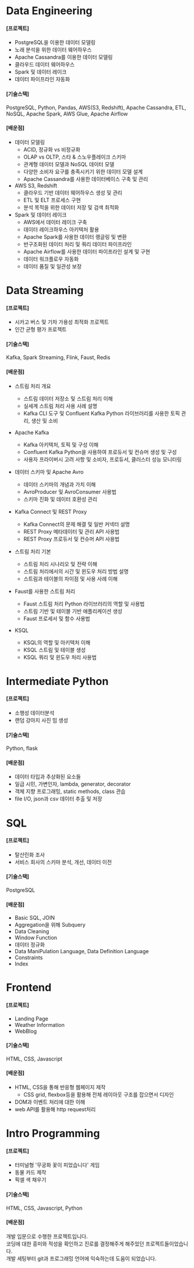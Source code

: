 # Data Engineering

#### [프로젝트]
- PostgreSQL을 이용한 데이터 모델링
- 노래 분석을 위한 데이터 웨어하우스
- Apache Cassandra를 이용한 데이터 모델링
- 클라우드 데이터 웨어하우스
- Spark 및 데이터 레이크
- 데이터 파이프라인 자동화

#### [기술스택]

PostgreSQL, Python, Pandas, AWS(S3, Redshift), Apache Cassandra, ETL, NoSQL, Apache Spark, AWS Glue, Apache Airflow

#### [배운점]

- 데이터 모델링
  - ACID, 정규화 vs 비정규화
  - OLAP vs OLTP, 스타 & 스노우플레이크 스키마
  - 관계형 데이터 모델과 NoSQL 데이터 모델
  - 다양한 소비자 요구를 충족시키기 위한 데이터 모델 설계
  - Apache Cassandra를 사용한 데이터베이스 구축 및 관리
- AWS S3, Redshift
  - 클라우드 기반 데이터 웨어하우스 생성 및 관리
  - ETL 및 ELT 프로세스 구현
  - 분석 목적을 위한 데이터 저장 및 검색 최적화
- Spark 및 데이터 레이크
  - AWS에서 데이터 레이크 구축
  - 데이터 레이크하우스 아키텍처 활용
  - Apache Spark를 사용한 데이터 랭글링 및 변환
  - 반구조화된 데이터 처리 및 쿼리
데이터 파이프라인
  - Apache Airflow를 사용한 데이터 파이프라인 설계 및 구현
  - 데이터 워크플로우 자동화
  - 데이터 품질 및 일관성 보장

# Data Streaming

#### [프로젝트]
- 시카고 버스 및 기차 가용성 최적화 프로젝트
- 인간 균형 평가 프로젝트

#### [기술스택]
Kafka, Spark Streaming, Flink, Faust, Redis

#### [배운점]
- 스트림 처리 개요
  - 스트림 데이터 저장소 및 스트림 처리 이해
  - 실세계 스트림 처리 사용 사례 설명
  - Kafka CLI 도구 및 Confluent Kafka Python 라이브러리를 사용한 토픽 관리, 생산 및 소비

- Apache Kafka
  - Kafka 아키텍처, 토픽 및 구성 이해
  - Confluent Kafka Python을 사용하여 프로듀서 및 컨슈머 생성 및 구성
  - 사용자 프라이버시 고려 사항 및 소비자, 프로듀서, 클러스터 성능 모니터링

- 데이터 스키마 및 Apache Avro
  - 데이터 스키마의 개념과 가치 이해
  - AvroProducer 및 AvroConsumer 사용법
  - 스키마 진화 및 데이터 호환성 관리

- Kafka Connect 및 REST Proxy
  - Kafka Connect의 문제 해결 및 일반 커넥터 설명
  - REST Proxy 메타데이터 및 관리 API 사용법
  - REST Proxy 프로듀서 및 컨슈머 API 사용법

- 스트림 처리 기본
  - 스트림 처리 시나리오 및 전략 이해
  - 스트림 처리에서의 시간 및 윈도우 처리 방법 설명
  - 스트림과 테이블의 차이점 및 사용 사례 이해

- Faust를 사용한 스트림 처리
  - Faust 스트림 처리 Python 라이브러리의 역할 및 사용법
  - 스트림 기반 및 테이블 기반 애플리케이션 생성
  - Faust 프로세서 및 함수 사용법

- KSQL
  - KSQL의 역할 및 아키텍처 이해
  - KSQL 스트림 및 테이블 생성
  - KSQL 쿼리 및 윈도우 처리 사용법



# Intermediate Python

#### [프로젝트]

- 소행성 데이터분석
- 랜덤 강아지 사진 밈 생성

#### [기술스택]

Python, flask

#### [배운점]

- 데이터 타입과 추상화된 요소들
- 일급 시민, 가변인자, lambda, generator, decorator
- 객체 지향 프로그래밍, static methods, class 관습
- file I/O, json과 csv 데이터 추출 및 저장

# SQL

#### [프로젝트]

- 탈산린화 조사
- 서비스 회사의 스키마 분석, 개선, 데이터 이전

#### [기술스택]

PostgreSQL

#### [배운점]

- Basic SQL, JOIN
- Aggregation을 위해 Subquery
- Data Cleaning
- Window Function
- 데이터 정규화
- Data ManiPulation Language, Data Definition Language
- Constraints
- Index

# Frontend

#### [프로젝트]

- Landing Page
- Weather Information
- WebBlog

#### [기술스택]

HTML, CSS, Javascript

#### [배운점]

- HTML, CSS을 통해 반응형 웹페이지 제작
  - CSS grid, flexbox등을 활용해 전체 레이아웃 구조를 잡으면서 디자인
- DOM과 이벤트 처리에 대한 이해
- web API를 활용해 http request처리

# Intro Programming

#### [프로젝트]

- 터미널형 '무궁화 꽃이 피었습니다' 게임
- 동물 카드 제작
- 픽셀 색 채우기

#### [기술스택]

HTML, CSS, Javascript, Python

#### [배운점]

개발 입문으로 수행한 프로젝트입니다. <br/>
코딩에 대한 흥미와 적성을 확인하고 진로를 결정해주게 해주었던 프로젝트들이었습니다.<br/>
개발 세팅부터 git과 프로그래밍 언어에 익숙하는데 도움이 되었습니다.
